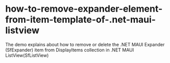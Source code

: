 # how-to-remove-expander-element-from-item-template-of-.net-maui-listview
The demo explains about how to remove or delete the .NET MAUI Expander (SfExpander) item from DisplayItems collection in .NET MAUI ListView(SfListView)
